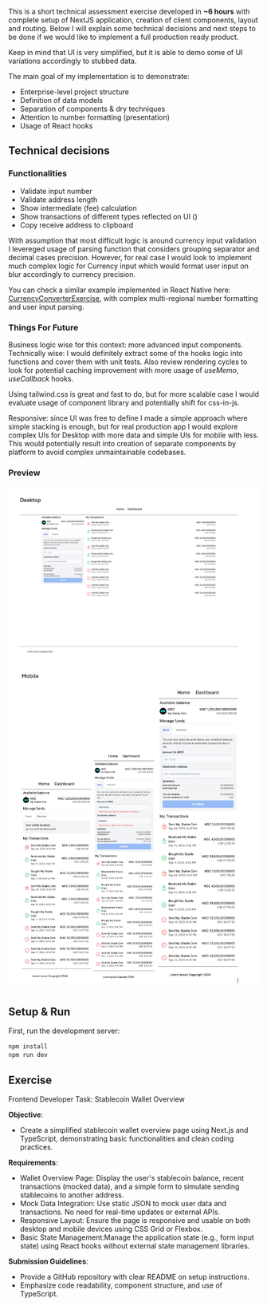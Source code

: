 This is a short technical assessment exercise developed in **~6 hours** with complete setup of NextJS application,
creation of client components, layout and routing. Below I will explain some technical decisions and next steps to be
done if we would like to implement a full production ready product.

Keep in mind that UI is very simplified, but it is able to demo some of UI variations accordingly to stubbed data.

The main goal of my implementation is to demonstrate:

- Enterprise-level project structure
- Definition of data models
- Separation of components & dry techniques
- Attention to number formatting (presentation)
- Usage of React hooks

## Technical decisions

### Functionalities

- Validate input number
- Validate address length
- Show intermediate (fee) calculation
- Show transactions of different types reflected on UI ()
- Copy receive address to clipboard

With assumption that most difficult logic is around currency input validation I levereged usage of parsing function that
considers grouping separator and decimal cases precision. However, for real case I would look to implement much complex
logic for Currency input which would format user input on blur accordingly to currency precision.

You can check a similar example implemented in React Native
here: [CurrencyConverterExercise](https://github.com/mkmule/CurrencyConverterExercise/tree/main), with complex
multi-regional number formatting and user input parsing.

### Things For Future

Business logic wise for this context: more advanced input components. Technically wise: I would definitely extract some
of the hooks logic into functions and cover them with unit tests.
Also review rendering cycles to look for potential caching improvement with more usage of _useMemo_, _useCallback_
hooks.

Using tailwind.css is great and fast to do, but for more scalable case I would evaluate usage of component library and
potentially shift for css-in-js.

Responsive: since UI was free to define I made a simple approach where simple stacking is enough, but for real
production app I would explore complex UIs for Desktop with more data and simple UIs for mobile with less. This would
potentially result into creation of separate components by platform to avoid complex unmaintainable codebases.

### Preview

![Main screen](https://github.com/mkmule/my-stable-wallet/blob/main/demo/deskop.png?raw=true)
![Main screen](https://github.com/mkmule/my-stable-wallet/blob/main/demo/mobile.png?raw=true)

## Setup & Run

First, run the development server:

```bash
npm install
npm run dev 
```

## Exercise

Frontend Developer Task: Stablecoin Wallet Overview

**Objective**:

- Create a simplified stablecoin wallet overview page using Next.js and TypeScript, demonstrating basic functionalities
  and clean coding practices.

**Requirements**:

- Wallet Overview Page: Display the user's stablecoin balance, recent transactions (mocked data), and a simple form to
  simulate sending stablecoins to another address.
- Mock Data Integration: Use static JSON to mock user data and transactions. No need for real-time updates or external
  APIs.
- Responsive Layout: Ensure the page is responsive and usable on both desktop and mobile devices using CSS Grid or
  Flexbox.
- Basic State Management:Manage the application state (e.g., form input state) using React hooks without external state
  management libraries.

**Submission Guidelines**:

- Provide a GitHub repository with clear README on setup instructions.
- Emphasize code readability, component structure, and use of TypeScript.

